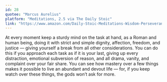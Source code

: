 ```yaml
---
id: 28
quotee: "Marcus Aurelius"
platform: "Meditations, 2.5 via The Daily Stoic"
link: "https://www.amazon.com/Daily-Stoic-Meditations-Wisdom-Perseverance/dp/0735211736?tag=ryanholnet-20"
---
```


At every moment keep a sturdy mind on the task at hand, as a Roman and human being, doing it with strict and simple dignity, affection, freedom, and justice — giving yourself a break from all other considerations. You can do this if you approach each task as if it is your last, giving up every distraction, emotional subversion of reason, and all drama, vanity, and complaint over your fair share. You can see how mastery over a few things makes it possible to live an abundant and devout life — for, if you keep watch over these things, the gods won’t ask for more.
